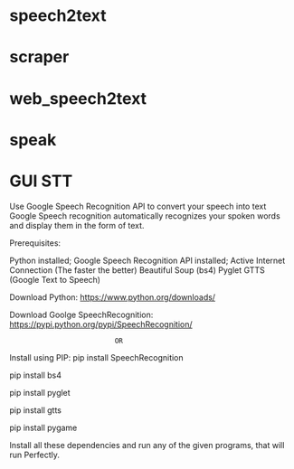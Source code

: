 # speech2text
# scraper
# web_speech2text
# speak
# GUI STT

Use Google Speech Recognition API to convert your speech into text
Google Speech recognition automatically recognizes your spoken words and display them in the form of text.

Prerequisites:
  
  Python installed; 
  Google Speech Recognition API installed; 
  Active Internet Connection (The faster the better)
  Beautiful Soup (bs4)
  Pyglet
  GTTS (Google Text to Speech)


Download Python:
  https://www.python.org/downloads/
  
Download Goolge SpeechRecognition:
  https://pypi.python.org/pypi/SpeechRecognition/
  
                              OR
Install using PIP:
  pip install SpeechRecognition
  
  pip install bs4
  
  pip install pyglet
  
  pip install gtts
  
  pip install pygame
 
 Install all these dependencies and run any of the given programs, that will run Perfectly.
 
